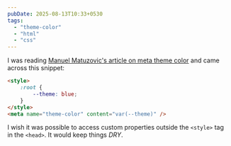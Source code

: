 ```yaml
---
pubDate: 2025-08-13T10:33+0530
tags:
  - "theme-color"
  - "html"
  - "css"
---
```


I was reading [Manuel Matuzovic's article on meta theme
color](https://css-tricks.com/meta-theme-color-and-trickery/#aa-custom-properties)
and came across this snippet:

```html 'content="var(--theme)"'
<style>
	:root {
		--theme: blue;
	}
</style>
<meta name="theme-color" content="var(--theme)" />
```

I wish it was possible to access custom properties outside the `<style>` tag in the `<head>`. It would keep things <i>DRY</i>.
